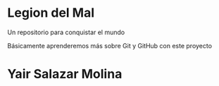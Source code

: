 # Legion del Mal
Un repositorio para conquistar el mundo

Básicamente aprenderemos más sobre Git y GitHub con este proyecto


# Yair Salazar Molina



